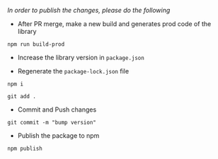 *In order to publish the changes, please do the following*
- After PR merge, make a new build and generates prod code of the library

```shell static
npm run build-prod
```

- Increase the library version in `package.json`

- Regenerate the `package-lock.json` file

```shell static
npm i
```

```shell static
git add .
```

- Commit and Push changes
```shell static
git commit -m "bump version"
```

- Publish the package to npm
```shell static
npm publish
```